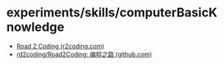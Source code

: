 # experiments/skills/computerBasicKnowledge

* [Road 2 Coding (r2coding.com)](https://www.r2coding.com/#/README)
* [rd2coding/Road2Coding: 编程之路 (github.com)](https://github.com/rd2coding/Road2Coding#%E5%9C%A8%E7%BA%BF%E6%95%99%E7%A8%8B%E5%92%8C%E6%96%87%E6%A1%A3)
